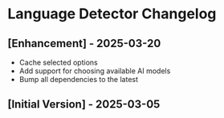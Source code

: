 # Language Detector Changelog

## [Enhancement] - 2025-03-20

- Cache selected options
- Add support for choosing available AI models
- Bump all dependencies to the latest

## [Initial Version] - 2025-03-05

